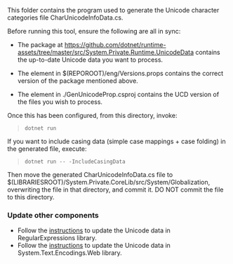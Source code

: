 This folder contains the program used to generate the Unicode character categories file CharUnicodeInfoData.cs.

Before running this tool, ensure the following are all in sync:

 - The package at https://github.com/dotnet/runtime-assets/tree/master/src/System.Private.Runtime.UnicodeData contains
   the up-to-date Unicode data you want to process.

 - The <SystemPrivateRuntimeUnicodeDataVersion> element in $(REPOROOT)/eng/Versions.props contains the correct version
   of the package mentioned above.

 - The <UnicodeUcdVersion> element in ./GenUnicodeProp.csproj contains the UCD version of the files you wish to process.

Once this has been configured, from this directory, invoke:

> `dotnet run`

If you want to include casing data (simple case mappings + case folding) in the generated file, execute:

> `dotnet run -- -IncludeCasingData`

Then move the generated CharUnicodeInfoData.cs file to $(LIBRARIESROOT)/System.Private.CoreLib/src/System/Globalization,
overwriting the file in that directory, and commit it. DO NOT commit the file to this directory.

### Update other components
- Follow the [instructions](/src/libraries/System.Text.RegularExpressions/tools/Readme.md) to update the Unicode data in RegularExpressions library.
- Follow the [instructions](/src/libraries/System.Text.Encodings.Web/tools/updating-encodings.md) to update the Unicode data in System.Text.Encodings.Web library.
